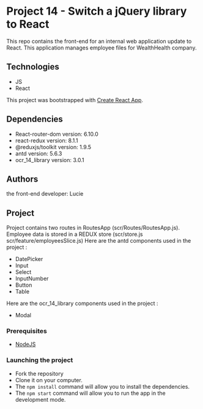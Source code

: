 # Project 14 - Switch a jQuery library to React

This repo contains the front-end for an internal web application update to React.
This application manages employee files for WealthHealth company.

## Technologies

- JS
- React

This project was bootstrapped with [Create React App](https://github.com/facebook/create-react-app).

## Dependencies

- React-router-dom version: 6.10.0
- react-redux version: 8.1.1
- @reduxjs/toolkit version: 1.9.5
- antd version: 5.6.3
- ocr_14_library version: 3.0.1

## Authors

the front-end developer: Lucie

## Project

Project contains two routes in RoutesApp (scr/Routes/RoutesApp.js).
Employee data is stored in a REDUX store (scr/store.js scr/feature/employeesSlice.js)
Here are the antd components used in the project :

- DatePicker
- Input
- Select
- InputNumber
- Button
- Table

Here are the ocr_14_library components used in the project :

- Modal

### Prerequisites

- [NodeJS ](https://nodejs.org/en/)

### Launching the project

- Fork the repository
- Clone it on your computer.
- The `npm install` command will allow you to install the dependencies.
- The `npm start` command will allow you to run the app in the development mode.
